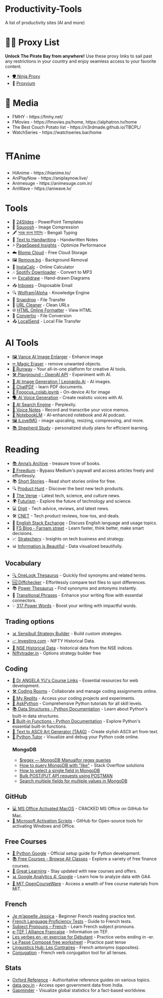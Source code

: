 # Productivity-Tools
A list of productivity sites (AI and more)
<h1>🏴‍☠️ Proxy List</h1>
<p><strong>Unlock The Pirate Bay from anywhere!</strong> Use these proxy links to sail past any restrictions in your country and enjoy seamless access to your favorite content.</p>
<ul>
   <li><a href="https://ninjaproxy1.com/">🛡️ Ninja Proxy</a></li>
   <li>🚀 <a href="https://proxyium.com/" target="_blank">Proxyium</a></li>
</ul>
<h1>🎥 Media</h1>
<ul>
   <li>FMHY - https://fmhy.net/</li>
   <li>FMovies - https://fmovies.ps/home, https://alphatron.tv/home</li>
   <li>The Best Couch Potato list - https://n3rdmade.github.io/TBCPL/</li>
   <li>WatchSeries - https://watchseries.bar/home</li>
</ul>


<h1>⛩️Anime</h1>
<ul>
   <li>HiAnime - https://hianime.to/</li>
   <li>AniPlayNow - https://aniplaynow.live/</li>
   <li>Animesuge - https://animesuge.com.in/</li>
   <li>AniWave - https://aniwave.lv/</li>
</ul>


<h1>Tools</h1>
<ul>
   <li>🎨 <a href="https://24slides.com/templates/featured" target="_blank">24Slides</a> - PowerPoint Templates</li>
   <li>📸 <a href="https://squoosh.app/editor" target="_blank">Squoosh</a> - Image Compression</li>
   <li>🖋️ <a href="http://www.easybengalityping.com/" target="_blank">সহজ বাংলা টাইপিং</a> - Bengali Typing</li>
   <li>📝 <a href="https://saurabhdaware.github.io/text-to-handwriting/" target="_blank">Text to Handwriting</a> - Handwritten Notes</li>
   <li>⚡ <a href="https://developers.google.com/speed/pagespeed/insights/" target="_blank">PageSpeed Insights</a> - Optimize Performance</li>
   <li>☁️ <a href="https://dashboard.blomp.com/dashboard/files" target="_blank">Blomp Cloud</a> - Free Cloud Storage</li>
   <li>🖼️ <a href="https://www.remove.bg/" target="_blank">Remove.bg</a> - Background Removal</li>
   <li>🧮 <a href="https://instacalc.com/" target="_blank">InstaCalc</a> - Online Calculator</li>
   <li>🎶 <a href="https://spotifydown.com/" target="_blank">Spotify Downloader</a> - Convert to MP3</li>
   <li>✏️ <a href="https://excalidraw.com/" target="_blank">Excalidraw</a> - Hand-drawn Diagrams</li>
   <li>📥 <a href="https://inboxes.com/" target="_blank">Inboxes</a> - Disposable Email</li>
   <li>🔍 <a href="https://www.wolframalpha.com/" target="_blank">Wolfram|Alpha</a> - Knowledge Engine</li>
   <li>🔖 <a href="https://snapdrop.net/" target="_blank">Snapdrop</a> - File Transfer</li>
   <li>🔗 <a href="https://urlclean.com/" target="_blank">URL Cleaner</a> - Clean URLs</li>
   <li>🌐 <a href="https://html.onlineviewer.net/" target="_blank">HTML Online Formatter</a> - View HTML</li>
   <li>🔄 <a href="https://convertio.co/" target="_blank">Convertio</a> - File Conversion</li>
   <li>📤 <a href="https://localsend.org/" target="_blank">LocalSend</a> - Local File Transfer</li>
</ul>

<h1>AI Tools</h1>
<ul>
    <li><a href="https://vanceai.com/image-enlarger/?source=topnav">🖼️ Vance AI Image Enlarger</a> - Enhance image</li>
    <li><a href="https://magicstudio.com/magiceraser">✏ Magic Eraser</a> - remove unwanted objects.</li>
    <li><a href="https://runwayml.com/">🎨 Runway</a> - Your all-in-one platform for creative AI tools.</li>
    <li><a href="https://platform.openai.com/playground?mode=chat">🛠️ Playground - OpenAI API</a> - Experiment with AI.</li>
    <li><a href="https://app.leonardo.ai/ai-generations">🎨 AI Image Generation | Leonardo.Ai</a> - AI images.</li>
    <li><a href="https://www.chatpdf.com/">💬 ChatPDF</a> - learn PDF documents.</li>
    <li><a href="https://colab.research.google.com/github/lllyasviel/Fooocus/blob/main/fooocus_colab.ipynb">📓 Fooocus_colab.ipynb</a> - On-device AI for image</li>
    <li><a href="https://elevenlabs.io/">🗣️ AI Voice Generation</a> - Create realistic voices with AI.</li>
    <li><a href="https://www.perplexity.ai/">🤖 AI Search Engine</a> - Perplexity.</li>
    <li><a href="https://voicenotes.com/app">🎤 Voice Notes</a> - Record and transcribe your voice memos.</li>
    <li><a href="https://notebooklm.google.com/">📓 NotebookLM</a> - AI-enhanced notebook and AI podcast.</li>
    <li><a href="https://www.iloveimg.com/">🖼️ iLoveIMG</a> - image upscaling, resizing, compressing, and more.</li>
    <li><a href="https://shepherd.study/dashboard/study-plans/new">📚 Shepherd Study</a> - personalized study plans for efficient learning.</li>
</ul>

<h1>Reading</h1>
<ul>
    <li><a href="https://annas-archive.org/">📚 Anna’s Archive</a> - treasure trove of books.</li>
    <li><a href="https://freedium.cfd/">🚀 Freedium</a> - Bypass Medium's paywall and access articles freely and effortlessly.</li>
    <li>📚 <a href="https://www.short-story.me/" target="_blank">Short Stories</a> - Read short stories online for free.</li>
    <li>🔍 <a href="https://www.producthunt.com/" target="_blank">Product Hunt</a> - Discover the best new tech products.</li>
    <li>📰 <a href="http://www.theverge.com/" target="_blank">The Verge</a> - Latest tech, science, and culture news.</li>
    <li>🌍 <a href="https://futurism.com/" target="_blank">Futurism</a> - Explore the future of technology and science.</li>
    <li>💻 <a href="https://www.digit.in/" target="_blank">Digit</a> - Tech advice, reviews, and latest news.</li>
    <li>🛠️ <a href="https://www.cnet.com/" target="_blank">CNET</a> - Tech product reviews, how-tos, and deals.</li>
    <li>📖 <a href="https://english.stackexchange.com/" target="_blank">English Stack Exchange</a> - Discuss English language and usage topics.</li>
    <li>🧠 <a href="https://fs.blog/" target="_blank">FS Blog - Farnam street</a> - Learn faster, think better, make smart decisions.</li>
    <li>📈 <a href="https://stratechery.com/" target="_blank">Stratechery</a> - Insights on tech business and strategy.</li>
    <li>📊 <a href="http://www.informationisbeautiful.net/" target="_blank">Information is Beautiful</a> - Data visualized beautifully.</li>
</ul>

<h2>Vocabulary</h2>
<ul>
    <li><a href="https://www.onelook.com/thesaurus/">🔍 OneLook Thesaurus</a> - Quickly find synonyms and related terms.</li>
    <li><a href="https://www.diffchecker.com/">🆚 Diffchecker</a> - Effortlessly compare text files to spot differences.</li>
    <li>📚 <a href="https://www.powerthesaurus.org/" target="_blank">Power Thesaurus</a> - Find synonyms and antonyms instantly.</li>
    <li>🔗 <a href="https://www.thoughtco.com/list-of-transition-words-1857002">Transitional Phrases</a> - Enhance your writing flow with essential connectors.</li>
    <li>💡 <a href="https://smartblogger.com/power-words/" target="_blank">317 Power Words</a> - Boost your writing with impactful words.</li>
</ul>

<h2>Trading options</h2>
<ul>
    <li><a href="https://web.sensibull.com/option-strategy-builder?instrument_symbol=NIFTY">📊 Sensibull Strategy Builder</a> - Build custom strategies.</li>
    <li><a href="https://in.investing.com/indices/s-p-cnx-nifty-historical-data">📈 Investing.com</a> - NIFTY Historical Data.</li>
    <li><a href="https://www.nseindia.com/reports-indices-historical-index-data">📅 NSE Historical Data</a> - historical data from the NSE indices.</li>
    <li><a href="https://www.niftytrader.in/option-strategy">Niftytrader.in</a> - Options strategy builder free</li>
</ul>
<h2>Coding</h2>
<ul>
    <li><a href="https://www.appbrewery.co/p/web-development-course-resources/">📖 Dr ANGELA YU's Course Links</a> - Essential resources for web development.</li>
    <li><a href="https://app.codingrooms.com/management/courses/6387/classes/8480/assignments">🛠️ Coding Rooms</a> - Collaborate and manage coding assignments online.</li>
    <li><a href="https://replit.com/@akashdeepk00">📂 My Replits</a> - Access your coding projects and experiments.</li>
    <li><a href="https://www.askpython.com/">🐍 AskPython</a> - Comprehensive Python tutorials for all skill levels.</li>
    <li><a href="https://docs.python.org/3/tutorial/datastructures.html">📚 Data Structures - Python Documentation</a> - Learn about Python's built-in data structures.</li>
    <li><a href="https://docs.python.org/3/library/functions.html">🔧 Built-in Functions - Python Documentation</a> - Explore Python's essential built-in functions.</li>
    <li><a href="https://patorjk.com/software/taag/">🎨 Text to ASCII Art Generator (TAAG)</a> - Create stylish ASCII art from text.</li>
    <li><a href="https://pythontutor.com/python-debugger.html">🐍 Python Tutor</a> - Visualize and debug your Python code online.</li>
<h3>MongoDB</h3>
<ul>
    <li><a href="https://www.mongodb.com/docs/manual/reference/operator/query/regex/" target="_blank">$regex — MongoDB Manualfor regex queries</a></li>
    <li><a href="https://stackoverflow.com/questions/3305561/how-to-query-mongodb-with-like" target="_blank">How to query MongoDB with "like"</a> - Stack Overflow solutions</li>
    <li><a href="https://stackoverflow.com/questions/25589113/how-to-select-a-single-field-for-all-documents-in-a-mongodb-collection" target="_blank">How to select a single field in MongoDB</a></li>
    <li><a href="https://stackoverflow.com/questions/56448021/bulk-post-put-api-requests-using-postman-or-any-other-means" target="_blank">Bulk POST/PUT API requests using POSTMAN</a></li>
    <li><a href="https://stackoverflow.com/questions/21417711/search-multiple-fields-for-multiple-values-in-mongodb" target="_blank">Search multiple fields for multiple values in MongoDB</a></li>
</ul>
</ul>
<h2>GitHub</h2>
<ul>
    <li><a href="https://gist.github.com/zthxxx/9ddc171d00df98cbf8b4b0d8469ce90a">💻 MS Office Activated MacOS</a> - CRACKED MS Office on GitHub for Mac.</li>
    <li><a href="https://github.com/massgravel/Microsoft-Activation-Scripts">🔑 Microsoft Activation Scripts</a> - GitHub for Open-source tools for activating Windows and Office.</li>
</ul>
<h2>Free Courses</h2>
<ul>
    <li><a href="https://developers.google.com/edu/python/set-up">🐍 Python Google</a> - Official setup guide for Python development.</li>
    <li><a href="https://courses.corporatefinanceinstitute.com/collections/free">📚 Free Courses - Browse All Classes</a> - Explore a variety of free finance courses.</li>
    <li><a href="https://www.greatlearning.in/academy">📩 Great Learning</a> - Stay updated with new courses and offers.</li>
    <li><a href="https://skillshop.exceedlms.com/student/catalog/list?category_ids=6434-google-analytics-4">📊 Google Analytics 4: Google</a> - Learn how to analyze data with GA4.</li>
    <li><a href="https://ocw.mit.edu/">🏫 MIT OpenCourseWare</a> - Access a wealth of free course materials from MIT.</li>
</ul>
<h2>French</h2>
<ul>
    <li><a href="https://lingua.com/french/reading/jessica/" target="_blank">Je m’appelle Jessica</a> - Beginner French reading practice text.</li>
    <li><a href="https://www.wes.org/advisor-blog/french-language-proficiency-tests-canada/" target="_blank">French Language Proficiency Tests</a> - Guide to French tests.</li>
    <li><a href="https://ecampusontario.pressbooks.pub/frenchcopy/chapter/2-3-subject-pronouns/" target="_blank">Subject Pronouns – French</a> - Learn French subject pronouns.</li>
    <li><a href="https://bombay.afindia.org/e-tef/" target="_blank">e-TEF | Alliance Française</a> - Information on TEF.</li>
    <li><a href="https://www.liveworksheets.com/dp2761330ez" target="_blank">Les verbes en -er exercise for Débutant</a> - Practice verbs ending in -er.</li>
    <li><a href="https://www.liveworksheets.com/worksheets/fr/Fran%C3%A7ais_Langue_%C3%89trang%C3%A8re_(FLE)/Pass%C3%A9_compos%C3%A9/Le_Pass%C3%A9_Compos%C3%A9_gk1912058es" target="_blank">Le Passé Composé free worksheet</a> - Practice past tense</li>
    <li><a href="https://linguisticshub.blogspot.com/2022/12/les-contraires.html" target="_blank">Linguistics Hub: Les Contraires</a> - French antonyms (opposites).</li>
    <li><a href="https://conjugator.reverso.net/conjugation-french.html" target="_blank">Conjugation</a> - French verb conjugation tool for all tenses.</li>
</ul>
<h2>Stats</h2>
<ul>
   <li><a href="http://www.oxfordreference.com/" target="_blank">Oxford Reference</a> - Authoritative reference guides on various topics.</li>
   <li><a href="https://data.gov.in/" target="_blank">data.gov.in</a> - Access open government data from India.</li>
   <li><a href="https://www.gapminder.org/" target="_blank">Gapminder</a> - Visualize global statistics for a fact-based worldview.</li>
   </ul>
